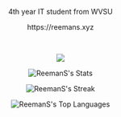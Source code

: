 <p align="center"> 4th year IT student from WVSU </p>
<p align="center" > https://reemans.xyz </p>
&nbsp;

<p align="center">
  <a href="https://skillicons.dev">
    <img src="https://skillicons.dev/icons?i=js,ts,react,nextjs,dart,flutter,python" />
  </a>
</p>

<div align="center">
  
  ![ReemanS's Stats](https://github-readme-stats.vercel.app/api?username=ReemanS&theme=gotham&show_icons=true&hide_border=true&count_private=true)
  
  
  ![ReemanS's Streak](https://github-readme-streak-stats.herokuapp.com/?user=ReemanS&theme=gotham&hide_border=true)
  
  
  ![ReemanS's Top Languages](https://github-readme-stats.vercel.app/api/top-langs/?username=ReemanS&theme=gotham&show_icons=true&hide_border=true&layout=compact)
  
</div>

<!---
ReemanS/ReemanS is a ✨ special ✨ repository because its `README.md` (this file) appears on your GitHub profile.
You can click the Preview link to take a look at your changes.
--->
